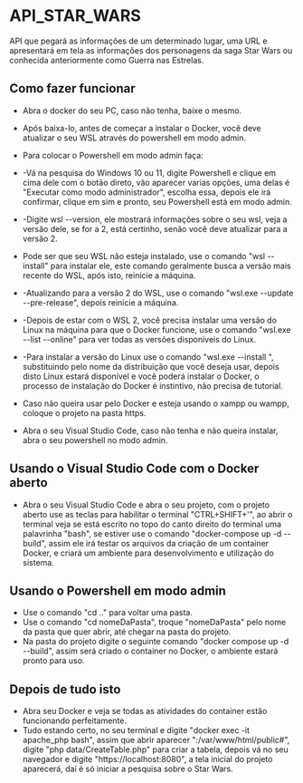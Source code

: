 # API_STAR_WARS

API que pegará as informações de um determinado lugar, uma URL e apresentará em tela as informações dos personagens da saga Star Wars ou conhecida anteriormente como Guerra nas Estrelas.

## Como fazer funcionar

* Abra o docker do seu PC, caso não tenha, baixe o mesmo.
* Após baixa-lo, antes de começar a instalar o Docker, você deve atualizar o seu WSL através do powershell em modo admin.
* Para colocar o Powershell em modo admin faça:
* -Vá na pesquisa do Windows 10 ou 11, digite Powershell e clique em cima dele com o botão direto, vão aparecer varias opções, uma delas é "Executar como modo administrador", escolha essa, depois ele irá confirmar, clique em sim e pronto, seu Powershell está em modo admin.
* -Digite wsl --version, ele mostrará informações sobre o seu wsl, veja a versão dele, se for a 2, está certinho, senão você deve atualizar para a versão 2.

* Pode ser que seu WSL não esteja instalado, use o comando "wsl --install" para instalar ele, este comando geralmente busca a versão mais recente do WSL, após isto, reinicie a máquina.
* -Atualizando para a versão 2 do WSL, use o comando "wsl.exe --update --pre-release", depois reinicie a máquina.
* -Depois de estar com o WSL 2, você precisa instalar uma versão do Linux na máquina para que o Docker funcione, use o comando "wsl.exe --list --online" para ver todas as versões disponíveis do Linux.
* -Para instalar a versão do Linux use o comando "wsl.exe --install <DistroName>", substituindo <DistroName> pelo nome da distribuição que você deseja usar, depois disto Linux estará disponível e você poderá instalar o Docker, o processo de instalação do Docker é instintivo, não precisa de tutorial.

* Caso não queira usar pelo Docker e esteja usando o xampp ou wampp, coloque o projeto na pasta https.
* Abra o seu Visual Studio Code, caso não tenha e não queira instalar, abra o seu powershell no modo admin.

## Usando o Visual Studio Code com o Docker aberto

* Abra o seu Visual Studio Code e abra o seu projeto, com o projeto aberto use as teclas para habilitar o terminal "CTRL+SHIFT+'", ao abrir o terminal veja se está escrito no topo do canto direito do terminal uma palavrinha "bash", se estiver use o comando "docker-compose up -d --build", assim ele irá testar os arquivos da criação de um container Docker, e criará um ambiente para desenvolvimento e utilização do sistema.

## Usando o Powershell em modo admin

* Use o comando "cd .." para voltar uma pasta.
* Use o comando "cd nomeDaPasta", troque "nomeDaPasta" pelo nome da pasta que quer abrir, até chegar na pasta do projeto.
* Na pasta do projeto digite o seguinte comando "docker compose up -d --build", assim será criado o container no Docker, o ambiente estará pronto para uso.

## Depois de tudo isto

* Abra seu Docker e veja se todas as atividades do container estão funcionando perfeitamente.
* Tudo estando certo, no seu terminal e digite "docker exec -it apache_php bash", assim que abrir aparecer ":/var/www/html/public#", digite "php data/CreateTable.php" para criar a tabela, depois vá no seu navegador e digite "https://localhost:8080", a tela inicial do projeto aparecerá, daí é só iniciar a pesquisa sobre o Star Wars.
